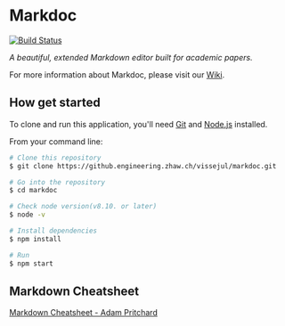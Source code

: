 # Markdoc

[![Build Status](http://client108.cloudlab.zhaw.ch:8080/buildStatus/icon?job=markdoc)](http://client108.cloudlab.zhaw.ch:8080/job/markdoc/)

_A beautiful, extended Markdown editor built for academic papers._

For more information about Markdoc, please visit our [Wiki](https://github.engineering.zhaw.ch/vissejul/markdoc/wiki).

## How get started

To clone and run this application, you'll need [Git](https://git-scm.com) and [Node.js](https://nodejs.org/en/download/) installed.

From your command line:

```bash
# Clone this repository
$ git clone https://github.engineering.zhaw.ch/vissejul/markdoc.git

# Go into the repository
$ cd markdoc

# Check node version(v8.10. or later)
$ node -v

# Install dependencies
$ npm install

# Run
$ npm start
```

## Markdown Cheatsheet

[Markdown Cheatsheet - Adam Pritchard](https://github.com/adam-p/markdown-here/wiki/Markdown-Cheatsheet#blockquotes)
